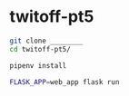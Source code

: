# twitoff-pt5

<!-- Installation -->

```sh
git clone ________
cd twitoff-pt5/
```

<!-- Setup -->

```sh
pipenv install
```

<!-- Usage -->

```sh
FLASK_APP=web_app flask run
```
